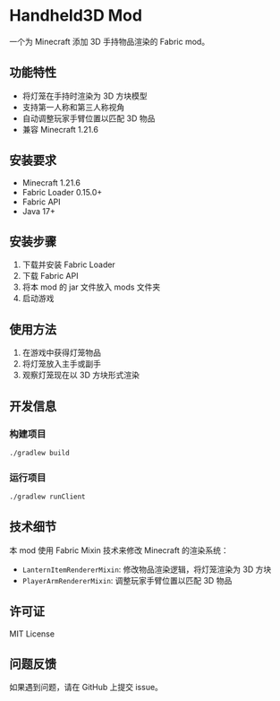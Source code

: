 # Handheld3D Mod

一个为 Minecraft 添加 3D 手持物品渲染的 Fabric mod。

## 功能特性

- 将灯笼在手持时渲染为 3D 方块模型
- 支持第一人称和第三人称视角
- 自动调整玩家手臂位置以匹配 3D 物品
- 兼容 Minecraft 1.21.6

## 安装要求

- Minecraft 1.21.6
- Fabric Loader 0.15.0+
- Fabric API
- Java 17+

## 安装步骤

1. 下载并安装 Fabric Loader
2. 下载 Fabric API
3. 将本 mod 的 jar 文件放入 mods 文件夹
4. 启动游戏

## 使用方法

1. 在游戏中获得灯笼物品
2. 将灯笼放入主手或副手
3. 观察灯笼现在以 3D 方块形式渲染

## 开发信息

### 构建项目

```bash
./gradlew build
```

### 运行项目

```bash
./gradlew runClient
```

## 技术细节

本 mod 使用 Fabric Mixin 技术来修改 Minecraft 的渲染系统：

- `LanternItemRendererMixin`: 修改物品渲染逻辑，将灯笼渲染为 3D 方块
- `PlayerArmRendererMixin`: 调整玩家手臂位置以匹配 3D 物品

## 许可证

MIT License

## 问题反馈

如果遇到问题，请在 GitHub 上提交 issue。

